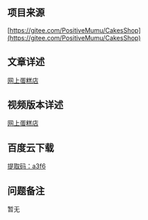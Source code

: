 ## 项目来源
[https://gitee.com/PositiveMumu/CakesShop](https://gitee.com/PositiveMumu/CakesShop)
## 文章详述
[网上蛋糕店](../detail/JSP+Servlet+C3P0+Mysql实现的网上蛋糕店.md)
## 视频版本详述
[网上蛋糕店](https://zhuanlan.zhihu.com/p/118471309)
## 百度云下载
[提取码：a3f6](https://pan.baidu.com/s/1xTd2gmGl7EeXmAU-K0gVLw)
## 问题备注
暂无
